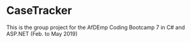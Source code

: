 # CaseTracker

This is the group project for the AfDEmp Coding Bootcamp 7 in C# and ASP.NET (Feb. to May 2019)
